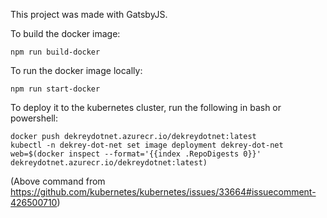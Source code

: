 This project was made with GatsbyJS.

To build the docker image:

    npm run build-docker

To run the docker image locally:

    npm run start-docker

To deploy it to the kubernetes cluster, run the following in bash or powershell:

    docker push dekreydotnet.azurecr.io/dekreydotnet:latest
    kubectl -n dekrey-dot-net set image deployment dekrey-dot-net web=$(docker inspect --format='{{index .RepoDigests 0}}' dekreydotnet.azurecr.io/dekreydotnet:latest)

(Above command from https://github.com/kubernetes/kubernetes/issues/33664#issuecomment-426500710)